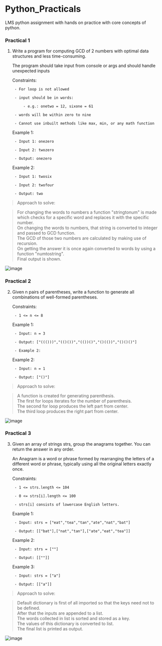 # Python_Practicals
LMS python assignment with hands on practice with core concepts of python.

### Practical 1

1. Write a program for computing GCD of 2 numbers with optimal data structures and less time-consuming.

    The program should take input from console or args and should handle unexpected inputs    

    Constraints:

        - For loop is not allowed

        - input should be in words:

            - e.g.: onetwo = 12, sixone = 61

        - words will be within zero to nine

        - Cannot use inbuilt methods like max, min, or any math function    

    Example 1:

        - Input 1: onezero

        - Input 2: twozero

        - Output: onezero

    Example 2:

        - Input 1: twosix

        - Input 2: twofour

        - Output: two
        
> Approach to solve:  

> For changing the words to numbers a function "stringtonum" is made which checks for a specific word and replaces it with the specific number.  
> On changing the words to numbers, that string is converted to integer and passed to GCD function.  
> The GCD of those two numbers are calculated by making use of recursion.  
> On getting the answer it is once again converted to words by using a function "numtostring".  
> Final output is shown.  

![image](https://user-images.githubusercontent.com/125239162/228430765-e0747945-d0c1-4a4e-99a8-43b7eb7cbeb2.png)

### Practical 2  

2. Given n pairs of parentheses, write a function to generate all combinations of well-formed parentheses.

    Constraints:

        - 1 <= n <= 8

    Example 1:

        - Input: n = 3

        - Output: ["((()))","(()())","(())()","()(())","()()()"]

        - Example 2:

    Example 2:

        - Input: n = 1

        - Output: ["()"] 

> Approach to solve:  

> A function is created for generating parenthesis.  
> The first for loops iterates for the number of parenthesis.  
> The second for loop produces the left part from center.  
> The third loop produces the right part from center.  


![image](https://user-images.githubusercontent.com/125239162/228431232-637ad833-9847-4ba3-ad6b-c65bb39e060e.png)



### Practical 3  

3. Given an array of strings strs, group the anagrams together. You can return the answer in any order.

    An Anagram is a word or phrase formed by rearranging the letters of a different word or phrase, typically using all the original letters exactly once.

    Constraints:

        - 1 <= strs.length <= 104

        - 0 <= strs[i].length <= 100

        - strs[i] consists of lowercase English letters.

    Example 1:

        - Input: strs = ["eat","tea","tan","ate","nat","bat"]

        - Output: [["bat"],["nat","tan"],["ate","eat","tea"]]

    Example 2:

        - Input: strs = [""]

        - Output: [[""]]

    Example 3:

        - Input: strs = ["a"]

        - Output: [["a"]]

> Approach to solve:  

> Default dictionary is first of all imported so that the keys need not to be defined.  
> After that the inputs are appended to a list.  
> The words collected in list is sorted and stored as a key.  
> The values of this dictionary is converted to list.  
> The final list is printed as output.  

![image](https://user-images.githubusercontent.com/125239162/228430813-60592d8a-4238-4973-8f36-1a612b601ab2.png)





